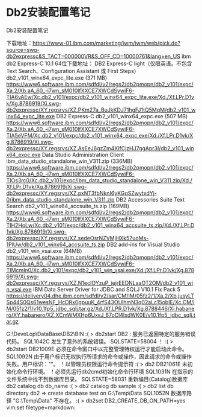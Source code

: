 # Db2安装配置笔记
Db2安装配置笔记


下载地址：https://www-01.ibm.com/marketing/iwm/iwm/web/pick.do?source=swg-db2expressc&S_TACT=000000VR&S_OFF_CD=10000761&lang=en_US
ibm db2 Express-C 10.1 64位下载地址：
DB2 Express-C light（仅限英语。不包含 Text Search、Configuration Assistant 或 First Steps）
db2_v101_winx64_expc_lite.exe (371 MB)
https://www6.software.ibm.com/sdfdl/v2/regs2/db2pmopn/db2_v101/expc/Xa.2/Xb.aA_60_-i7wn_sM010lfXXCE7XWCdSywiF6-TIA6vAEw/Xc.db2_v101/expc/db2_v101_winx64_expc_lite.exe/Xd./Xf.LPr.D1vk/Xg.8786919/Xi.swg-db2expressc/XY.regsrvs/XZ.PKm27a_BuJkKDJ71hgFJ1tQ5MqM/db2_v101_winx64_expc_lite.exe
DB2 Express-C
db2_v101_winx64_expc.exe (507 MB) 
https://www6.software.ibm.com/sdfdl/v2/regs2/db2pmopn/db2_v101/expc/Xa.2/Xb.aA_60_-i7wn_sM010lfXXCE7XWCdSywiF6-TIA5eVFM/Xc.db2_v101/expc/db2_v101_winx64_expc.exe/Xd./Xf.LPr.D1vk/Xg.8786919/Xi.swg-db2expressc/XY.regsrvs/XZ.AsEeJ6gzZm4XIfCjzHJ7ggApr3I/db2_v101_winx64_expc.exe
Data Studio Administration Client
ibm_data_studio_standalone_win_V311.zip (336MB) 
https://www6.software.ibm.com/sdfdl/v2/regs2/db2pmopn/db2_v101/expc/Xa.2/Xb.aA_60_-i7wn_sM010lfXXCE7XWCdSywiF6-TIOs3rc0/Xc.db2_v101/expc/ibm_data_studio_standalone_win_V311.zip/Xd./Xf.LPr.D1vk/Xg.8786919/Xi.swg-db2expressc/XY.regsrvs/XZ.pxNT3fbNknI6yKGqSZwytxdYj-0/ibm_data_studio_standalone_win_V311.zip
DB2 Accessories Suite Text Search
db2_v101_winx64_accsuite_ts.zip (169MB) 
https://www6.software.ibm.com/sdfdl/v2/regs2/db2pmopn/db2_v101/expc/Xa.2/Xb.aA_60_-i7wn_sM010lfXXCE7XWCdSywiF6-TIH2HoLw/Xc.db2_v101/expc/db2_v101_winx64_accsuite_ts.zip/Xd./Xf.LPr.D1vk/Xg.8786919/Xi.swg-db2expressc/XY.regsrvs/XZ.sedeOsrNZVMjHXk57uoMs-1PlUw/db2_v101_winx64_accsuite_ts.zip
DB2 add-ins for Visual Studio
db2_v101_win_vsai.exe (64MB)
https://www6.software.ibm.com/sdfdl/v2/regs2/db2pmopn/db2_v101/expc/Xa.2/Xb.aA_60_-i7wn_sM010lfXXCE7XWCdSywiF6-TIMcmIn0/Xc.db2_v101/expc/db2_v101_win_vsai.exe/Xd./Xf.LPr.D1vk/Xg.8786919/Xi.swg-db2expressc/XY.regsrvs/XZ.N1ecIOYzuP_iejrEEDNLaaOT2OM/db2_v101_win_vsai.exe
IBM Data Server Driver for JDBC and SQLJ V10.1 Fix Pack 5
https://delivery04.dhe.ibm.com/sdfdl/v2/sar/CM/IM/05fz2/1/Xa.2/Xb.jusyLTSp44S0Qs61wesNF_HcDRx0gpuuK_4rfS43OUlhmN3q02aLc15obIE/Xc.CM/IM/05fz2/1/v10.1fp5_jdbc_sqlj.tar.gz/Xd./Xf.LPR.D1vk/Xg.8788446/Xi.habanero/XY.habanero/XZ.XCmWMXHp6UxsJ_67oCl4IxdWK0E/v10.1fp5_jdbc_sqlj.tar.gz
 
G:\DeveLop\DataBase\DB2\BIN
:( > db2start
DB2 : 服务已返回特定的服务错误代码。
SQL1042C 发生了意外的系统错误。 SQLSTATE=58004
！
:( > db2start
DB21009E 必须在命令窗口中以完整管理特权运行才能启动此命令。
SQL1092N 由于用户标识无权执行所请求的命令或操作，因此请求的命令或操作失败。用户标识：""。
！以管理员权限运行命令提示符
:( > db2
DB21061E 未初始化命令行环境。
！必须先运行db2cmd初始化命令行环境
SQL1031N 在指示的文件系统中找不到数据库目录。 SQLSTATE=58031
重新编目(Catalog)数据库
db2 catalog db db_name
:( > db2 catalog db sample
:( > db2 list db directory
db2 => create database test on G:\Temp\Data
SQL1052N 数据库路径 "G:\Temp\Data" 不存在。
:( > db2set DB2_CREATE_DB_ON_PATH=yes
 vim:set filetype=markdown: 
